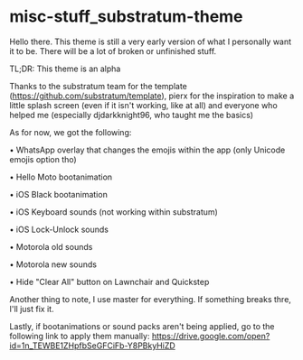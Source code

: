 # misc-stuff_substratum-theme
Hello there. This theme is still a very early version of what I personally want it to be. There will be a lot of broken or unfinished stuff.

TL;DR: This theme is an alpha

Thanks to the substratum team for the template (https://github.com/substratum/template), pierx for the inspiration to make a little splash screen (even if it isn't working, like at all) and everyone who helped me (especially djdarkknight96, who taught me the basics)

As for now, we got the following:

• WhatsApp overlay that changes the emojis within the app (only Unicode emojis option tho)

• Hello Moto bootanimation

• iOS Black bootanimation

• iOS Keyboard sounds (not working within substratum)

• iOS Lock-Unlock sounds

• Motorola old sounds

• Motorola new sounds

• Hide "Clear All" button on Lawnchair and Quickstep

Another thing to note, I use master for everything. If something breaks thre, I'll just fix it.

Lastly, if bootanimations or sound packs aren't being applied, go to the following link to apply them manually:
https://drive.google.com/open?id=1n_TEWBE1ZHpfbSeGFCiFb-Y8PBkyHiZD
